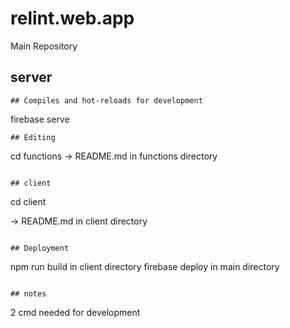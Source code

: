 # relint.web.app
Main Repository

## server
```
## Compiles and hot-reloads for development
```
firebase serve
```
## Editing
```
cd functions
-> README.md in functions directory
```

## client
```
cd client

-> README.md in client directory
```

## Deployment
```
npm run build in client directory
firebase deploy in main directory
```

## notes
```
2 cmd needed for development
```
